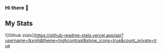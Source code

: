 ### Hi there 👋
## My Stats
![Github stats](https://github-readme-stats.vercel.app/api?username=Ikxmh&theme=highcontrast&show_icons=true&count_private=true
<!--
**Ikxmh/Ikxmh** is a ✨ _special_ ✨ repository because its `README.md` (this file) appears on your GitHub profile.

Here are some ideas to get you started:

- 🔭 I’m currently working on ...
- 🌱 I’m currently learning ...
- 👯 I’m looking to collaborate on ...
- 🤔 I’m looking for help with ...
- 💬 Ask me about ...
- 📫 How to reach me: ...
- 😄 Pronouns: ...
- ⚡ Fun fact: ...


-->
